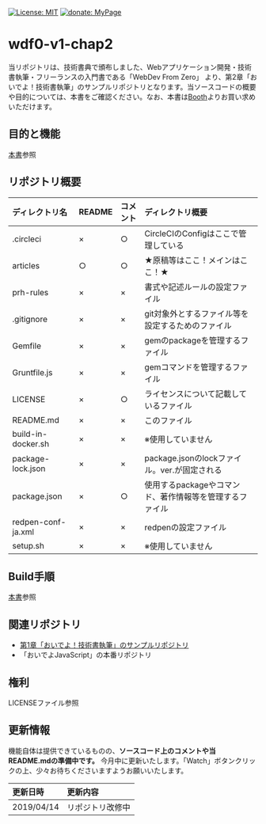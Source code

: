 [![License: MIT](https://img.shields.io/badge/License-MIT-blue.svg?style=flat-square)](https://opensource.org/licenses/MIT)
[![donate: MyPage](https://img.shields.io/badge/donate-MyPage-red.svg?style=flat-square)](https://skmt3p.com)

# wdf0-v1-chap2

当リポジトリは、技術書典で頒布しました、Webアプリケーション開発・技術書執筆・フリーランスの入門書である「WebDev From Zero」 より、第2章「おいでよ！技術書執筆」のサンプルリポジトリとなります。当ソースコードの概要や目的については、本書をご確認ください。なお、本書は[Booth](https://skmt3p.booth.pm/items/1315195)よりお買い求めいただけます。


## 目的と機能
[本書](https://skmt3p.booth.pm/items/1315195)参照


## リポジトリ概要


|ディレクトリ名|README|コメント|ディレクトリ概要|
|:--|:--|:--|:--|
|.circleci|×|○|CircleCIのConfigはここで管理している|
|articles|○|○|★原稿等はここ！メインはここ！★|
|prh-rules|×|×|書式や記述ルールの設定ファイル|
|.gitignore|×|×|git対象外とするファイル等を設定するためのファイル|
|Gemfile|×|×|gemのpackageを管理するファイル|
|Gruntfile.js|×|×|gemコマンドを管理するファイル|
|LICENSE|×|○|ライセンスについて記載しているファイル|
|README.md|×|×|このファイル|
|build-in-docker.sh|×|×|※使用していません|
|package-lock.json|×|×|package.jsonのlockファイル。ver.が固定される|
|package.json|×|○|使用するpackageやコマンド、著作情報等を管理するファイル|
|redpen-conf-ja.xml|×|×|redpenの設定ファイル|
|setup.sh|×|×|※使用していません|

## Build手順
[本書](https://skmt3p.booth.pm/items/1315195)参照


## 関連リポジトリ
* [第1章「おいでよ！技術書執筆」のサンプルリポジトリ](https://github.com/Skmt3P/wdf0-v1-chap1)
* 「おいでよJavaScript」の本番リポジトリ


## 権利
LICENSEファイル参照


## 更新情報
機能自体は提供できているものの、**ソースコード上のコメントや当README.mdの準備中です。**
今月中に更新いたします。「Watch」ボタンクリックの上、少々お待ちくださいますようお願いいたします。


|更新日時|更新内容|
|:--|:--|
|2019/04/14|リポジトリ改修中|

